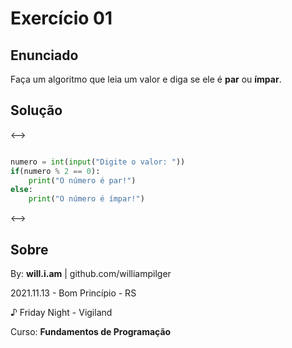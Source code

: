 # Exercício 01

## Enunciado

Faça um algoritmo que leia um valor e diga se ele é **par** ou **ímpar**.

## Solução

<-->
```py

numero = int(input("Digite o valor: "))
if(numero % 2 == 0):
    print("O número é par!")
else:
    print("O número é ímpar!")

```
<-->

## Sobre

By: **will.i.am** | github.com/williampilger

2021.11.13 - Bom Princípio - RS

♪ Friday Night - Vigiland

Curso: **Fundamentos de Programação**
